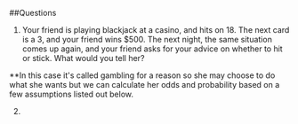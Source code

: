 ##Questions

1. Your friend is playing blackjack at a casino, and hits on 18. The next card is a 3, and your friend wins $500. The next night, the same situation comes up again, and your friend asks for your advice on whether to hit or stick. What would you tell her?    

**In this case it's called gambling for a reason so she may choose to do what she wants but we can calculate her odds and probability based on a few assumptions listed out below. 


2.





